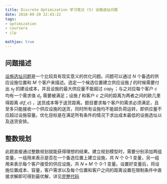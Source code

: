 ```yaml
---
title: Discrete Optimization 学习笔记 (5) 设施选址问题
date: 2018-09-20 22:43:22
tags:
- optimization
- coursera
- ilp

mathjax: true
---
```


## 问题描述
[设施选址问题][fl-wiki]是一个比较具有现实意义的优化问题。问题可以通过 $N$ 个备选的供应设施位置和 $M$ 个客户来描述。选定一个候选位置建立供应设施 $f$ 的时候需要付出 $s_f$ 的建设成本，并且设施的最大供应量不能超过 $cap_f$ ；与之对应每个客户 $c$ 均有一个需求值 $d_c$ 需要被满足；设施 $f$ 和客户 $c$ 之间的距离为两者之间的欧几里得距离 $d(f, c)$ ，送货成本等于送货距离。题目要求每个客户的需求必须满足，且至多只能接收一个供应设施的送货，同时所有设施均不能超负荷运转，即供应量不应超过设施容量。优化目标是在满足所有条件的情况下求出成本最低的设施选址以及送货安排。

## 整数规划
此题直接通过整数规划就能获得理想的结果。建立规划模型时，需要分别添加两组变量，一组用来表示是否在一个备选位置上建立设施，共 $N$ 个 0-1 变量，另一组用来表示每个客户接受的供应设施，共 $N\times M$ 个 0-1 变量。设置好变量后，将设施位置成本、容量，客户需求以及每个位置和客户之间的距离设置在限制条件中直接求解即可得到最优解，详见[完整代码][solution]

[fl-wiki]: https://en.wikipedia.org/wiki/Facility_location_problem "Facility Location Problem Wiki Page"
[solution]: https://github.com/jixinfeng/discopt-soln/blob/master/week-06-facility/solver.py "Facility Location Solution"

